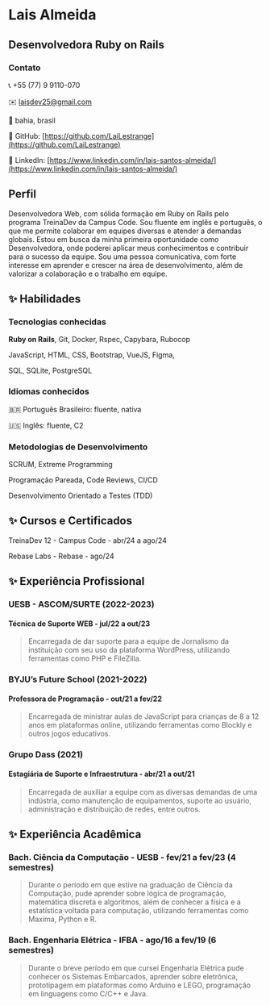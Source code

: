 # Lais Almeida

## Desenvolvedora Ruby on Rails

### Contato

📞 +55 (77) 9 9110-070

✉️ laisdev25@gmail.com

📍 bahia, brasil

🔗 GitHub: [https://github.com/LaiLestrange](https://github.com/LaiLestrange)

🔗 LinkedIn: [https://www.linkedin.com/in/lais-santos-almeida/](https://www.linkedin.com/in/lais-santos-almeida/)

## Perfil

Desenvolvedora Web, com sólida formação em Ruby on Rails pelo programa TreinaDev da Campus Code. Sou fluente em inglês e português, o que me permite colaborar em equipes diversas e atender a demandas globais. Estou em busca da minha primeira oportunidade como Desenvolvedora, onde poderei aplicar meus conhecimentos e contribuir para o sucesso da equipe. Sou uma pessoa comunicativa, com forte interesse em aprender e crescer na área de desenvolvimento, além de valorizar a colaboração e o trabalho em equipe.

## ✨ Habilidades

### Tecnologias conhecidas

**Ruby on Rails**, Git, Docker, Rspec, Capybara, Rubocop

JavaScript, HTML, CSS, Bootstrap, VueJS, Figma,

SQL, SQLite, PostgreSQL

### Idiomas conhecidos

🇧🇷 Português Brasileiro: fluente, nativa

🇺🇸 Inglês: fluente, C2

### Metodologias de Desenvolvimento

SCRUM, Extreme Programming

Programação Pareada, Code Reviews, CI/CD

Desenvolvimento Orientado a Testes (TDD)

## ✨ Cursos e Certificados

TreinaDev 12 - Campus Code - abr/24 a ago/24

Rebase Labs - Rebase - ago/24

## ✨ Experiência Profissional

### UESB - ASCOM/SURTE (2022-2023)
#### Técnica de Suporte WEB - jul/22 a out/23

> Encarregada de dar suporte para a equipe de Jornalismo da instituição com seu uso da plataforma WordPress, utilizando ferramentas como PHP e FileZilla.

### BYJU’s Future School (2021-2022)
#### Professora de Programação - out/21 a fev/22

> Encarregada de ministrar aulas de JavaScript para crianças de 8 a 12 anos em plataformas online, utilizando ferramentas como Blockly e outros jogos educativos.

### Grupo Dass (2021)
#### Estagiária de Suporte e Infraestrutura - abr/21 a out/21

> Encarregada de auxiliar a equipe com as diversas demandas de uma indústria, como manutenção de equipamentos, suporte ao usuário, administração e distribuição de redes, entre outros.

## ✨ Experiência Acadêmica

### Bach. Ciência da Computação  - UESB - fev/21 a fev/23 (4 semestres)

> Durante o período em que estive na graduação de Ciência da Computação, pude aprender sobre lógica de programação, matemática discreta e algoritmos, além de conhecer a física e a estatística voltada para computação, utilizando ferramentas como Maxima, Python e R.

### Bach. Engenharia Elétrica  - IFBA - ago/16 a fev/19 (6 semestres)

> Durante o breve período em que cursei Engenharia Elétrica pude conhecer os Sistemas Embarcados, aprender sobre eletrônica, prototipagem em plataformas como Arduino e LEGO, programação em linguagens como C/C++ e Java.
